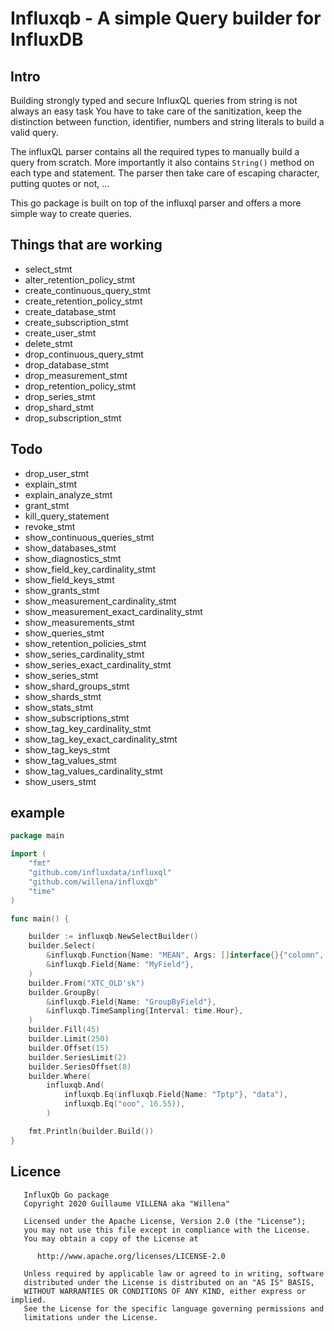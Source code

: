 # Influxqb - A simple Query builder for InfluxDB

## Intro

Building strongly typed and secure InfluxQL queries from string is not always an easy task
You have to take care of the sanitization, keep the distinction between function, identifier, numbers and string literals
to build a valid query. 

The influxQL parser contains all the required types to manually build a query from scratch. More importantly it also contains 
`String()` method on each type and statement. The parser then take care of escaping character, putting quotes or not, ...

This go package is built on top of the influxql parser and offers a more simple way to create queries.  

## Things that are working

* select_stmt 
* alter_retention_policy_stmt
* create_continuous_query_stmt
* create_retention_policy_stmt
* create_database_stmt
* create_subscription_stmt
* create_user_stmt
* delete_stmt
* drop_continuous_query_stmt 
* drop_database_stmt 
* drop_measurement_stmt 
* drop_retention_policy_stmt 
* drop_series_stmt 
* drop_shard_stmt 
* drop_subscription_stmt 


## Todo


* drop_user_stmt 
* explain_stmt 
* explain_analyze_stmt 
* grant_stmt 
* kill_query_statement 
* revoke_stmt 
* show_continuous_queries_stmt 
* show_databases_stmt 
* show_diagnostics_stmt 
* show_field_key_cardinality_stmt 
* show_field_keys_stmt 
* show_grants_stmt 
* show_measurement_cardinality_stmt 
* show_measurement_exact_cardinality_stmt 
* show_measurements_stmt 
* show_queries_stmt 
* show_retention_policies_stmt 
* show_series_cardinality_stmt 
* show_series_exact_cardinality_stmt 
* show_series_stmt 
* show_shard_groups_stmt 
* show_shards_stmt 
* show_stats_stmt 
* show_subscriptions_stmt 
* show_tag_key_cardinality_stmt 
* show_tag_key_exact_cardinality_stmt 
* show_tag_keys_stmt 
* show_tag_values_stmt 
* show_tag_values_cardinality_stmt 
* show_users_stmt 


## example 
```go
package main 

import (
	"fmt"
	"github.com/influxdata/influxql"
	"github.com/willena/influxqb"
	"time"
)

func main() {

	builder := influxqb.NewSelectBuilder()
	builder.Select(
		&influxqb.Function{Name: "MEAN", Args: []interface{}{"colomn", time.Now(), 45.36, time.Hour}},
		&influxqb.Field{Name: "MyField"},
	)
	builder.From("XTC_OLD'sk")
	builder.GroupBy(
		&influxqb.Field{Name: "GroupByField"},
		&influxqb.TimeSampling{Interval: time.Hour},
	)
	builder.Fill(45)
	builder.Limit(250)
	builder.Offset(15)
	builder.SeriesLimit(2)
	builder.SeriesOffset(8)
	builder.Where(
		influxqb.And(
			influxqb.Eq(influxqb.Field{Name: "Tptp"}, "data"),
			influxqb.Eq("ooo", 16.55)),
		)

	fmt.Println(builder.Build())
}
```

## Licence

```text
   InfluxQb Go package
   Copyright 2020 Guillaume VILLENA aka "Willena"
   
   Licensed under the Apache License, Version 2.0 (the "License");
   you may not use this file except in compliance with the License.
   You may obtain a copy of the License at
   
      http://www.apache.org/licenses/LICENSE-2.0
   
   Unless required by applicable law or agreed to in writing, software
   distributed under the License is distributed on an "AS IS" BASIS,
   WITHOUT WARRANTIES OR CONDITIONS OF ANY KIND, either express or implied.
   See the License for the specific language governing permissions and
   limitations under the License.
```